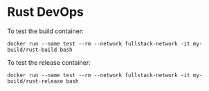 # Rust DevOps

To test the build container:

    docker run --name test --rm --network fullstack-network -it my-build/rust-build bash

To test the release container:

    docker run --name test --rm --network fullstack-network -it my-build/rust-release bash
